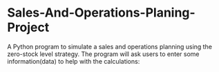 # Sales-And-Operations-Planing-Project
A Python program to simulate a sales and operations planning using the zero-stock level strategy.
The program will ask users to enter some information(data) to help with the calculations:
